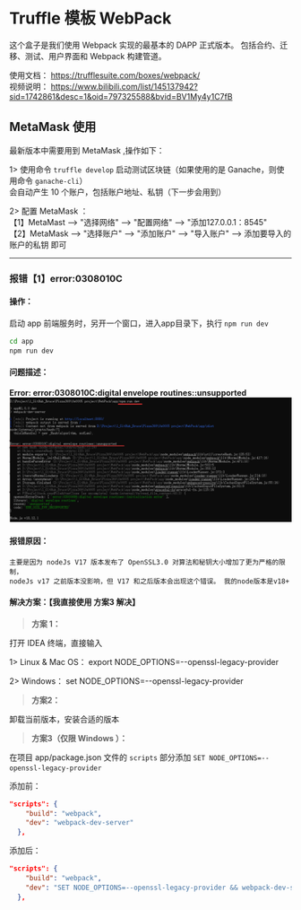 # Truffle 模板 WebPack  

这个盒子是我们使用 Webpack 实现的最基本的 DAPP 正式版本。
包括合约、迁移、测试、用户界面和 Webpack 构建管道。

使用文档： https://trufflesuite.com/boxes/webpack/  
视频说明： https://www.bilibili.com/list/145137942?sid=1742861&desc=1&oid=797325588&bvid=BV1My4y1C7fB  

## MetaMask 使用  

最新版本中需要用到 MetaMask ,操作如下：  

1> 使用命令 `truffle develop` 启动测试区块链（如果使用的是 Ganache，则使用命令 `ganache-cli`）  
    会自动产生 10 个账户，包括账户地址、私钥（下一步会用到）  
    
2> 配置 MetaMask ：  
    【1】MetaMast --> "选择网络" --> "配置网络" --> "添加127.0.0.1：8545"  
    【2】MetaMask --> "选择账户" --> "添加账户" --> "导入账户" --> 添加要导入的账户的私钥 即可

------------

### 报错【1】error:0308010C  

#### 操作：  
启动 app 前端服务时，另开一个窗口，进入app目录下，执行 `npm run dev`
```cmd
cd app
npm run dev
```  

#### 问题描述：
**Error: error:0308010C:digital envelope routines::unsupported**  
![启动app前端报错](https://github.com/BruceCoins/Pizza369/blob/main/0x0005%20project/images/webpack_app_err.png)

#### 报错原因：
    主要是因为 nodeJs V17 版本发布了 OpenSSL3.0 对算法和秘钥大小增加了更为严格的限制，
    nodeJs v17 之前版本没影响，但 V17 和之后版本会出现这个错误。 我的node版本是v18+  

#### 解决方案：【我直接使用 方案3 解决】 

> **方案 1：**  

打开 IDEA 终端，直接输入 

1> Linux & Mac OS： 
export NODE_OPTIONS=--openssl-legacy-provider

2> Windows： 
set NODE_OPTIONS=--openssl-legacy-provider  

> **方案2：**  

卸载当前版本，安装合适的版本  

> **方案3（仅限 Windows ）：**  

在项目 app/package.json 文件的 `scripts` 部分添加 `SET NODE_OPTIONS=--openssl-legacy-provider`  

添加前：
```json
"scripts": {
    "build": "webpack",
    "dev": "webpack-dev-server"
  },
```  
添加后：  
```json
"scripts": {
    "build": "webpack",
    "dev": "SET NODE_OPTIONS=--openssl-legacy-provider && webpack-dev-server"
  },
```
